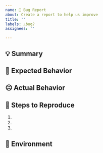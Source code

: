 ```yaml
---
name: 🐛 Bug Report
about: Create a report to help us improve
title: ''
labels: ⚠️bug?
assignees: ''

---
```


## 💡 Summary

<!-- どんなバグ？ -->
<!-- Tell us what the bug is -->

## 🙂 Expected Behavior

<!-- どうなることを予期してた？ -->
<!--- Tell us what should happen -->

## ☹️ Actual Behavior

<!-- 予想に反してどうなる？ -->
<!--- Tell us what happens instead of the expected behavior -->

## 📝 Steps to Reproduce
<!-- 再現手順 -->

1.
2.
3.

## 📌 Environment

<!-- Tell us where on the platform it happens -->
